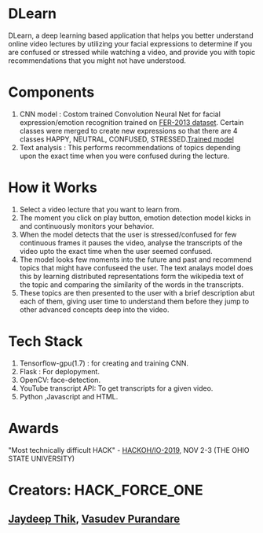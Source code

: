 # DLearn
DLearn, a deep learning based application that helps you better understand online video lectures by utilizing your facial expressions to determine if you are confused or stressed while watching a video, and provide you with topic recommendations that you might not have understood.

# Components
1. CNN model : Costom trained Convolution Neural Net for facial expression/emotion recognition trained on [FER-2013 dataset](https://www.kaggle.com/c/challenges-in-representation-learning-facial-expression-recognition-challenge/data). Certain classes were merged to create new expressions so that there are 4 classes HAPPY, NEUTRAL, CONFUSED, STRESSED.[Trained model](https://drive.google.com/open?id=1MNhezLab0lH2n4GLV4wb8icycJKZpggR)
2. Text analysis : This performs recommendations of topics depending upon the exact time when you were confused during the lecture.

# How it Works
1. Select a video lecture that you want to learn from.
2. The moment you click on play button, emotion detection model kicks in and continuously monitors your behavior.
3. When the model detects that the user is stressed/confused for few continuous frames it pauses the video, analyse the transcripts of the video upto the exact time when the user seemed confused.
4. The model looks few moments into the future and past and recommend topics that might have confuseed the user. The text analays model does this by learning distributed representations form the wikipedia text of the topic and comparing the similarity of the words in the transcripts.
5. These topics are then presented to the user with a brief description abut each of them, giving user time to understand them before they jump to other advanced concepts deep into the video.

# Tech Stack
1. Tensorflow-gpu(1.7) : for creating and training CNN.
2. Flask : For deplopyment.
3. OpenCV: face-detection.
4. YouTube transcript API: To get transcripts for a given video.
5. Python ,Javascript and HTML.

# Awards
"Most technically difficult HACK" - [HACKOH/IO-2019](https://hack.osu.edu/2019/#about), NOV 2-3 (THE OHIO STATE UNIVERSITY)

# Creators: HACK_FORCE_ONE
## [Jaydeep Thik](https://www.linkedin.com/in/jaydeep-thik-7a524b12a/ "Jaydeep's LinkedIn"), [Vasudev Purandare](https://www.linkedin.com/in/vasudev-purandare/ "Vasudev's LinkedIn")
